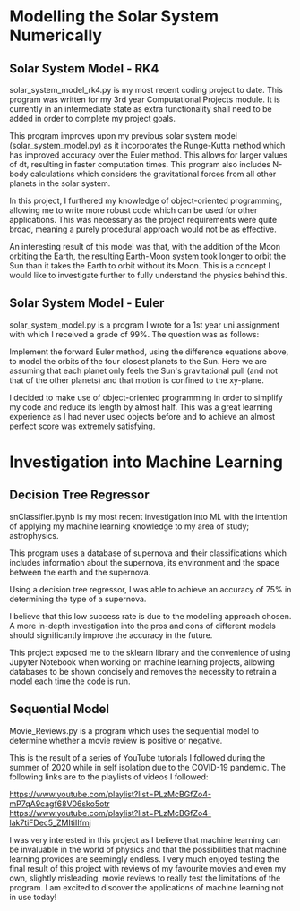 # Modelling the Solar System Numerically
## Solar System Model - RK4
solar_system_model_rk4.py is my most recent coding project to date. This program was written for my 3rd year Computational Projects module. It is currently in an intermediate state as extra functionality shall need to be added in order to complete my project goals. 

This program improves upon my previous solar system model (solar_system_model.py) as it incorporates the Runge-Kutta method which has improved accuracy over the Euler method. This allows for larger values of dt, resulting in faster computation times. This program also includes N-body calculations which considers the gravitational forces from all other planets in the solar system.

In this project, I furthered my knowledge of object-oriented programming, allowing me to write more robust code which can be used for other applications. This was necessary as the project requirements were quite broad, meaning a purely procedural approach would not be as effective.

An interesting result of this model was that, with the addition of the Moon orbiting the Earth, the resulting Earth-Moon system took longer to orbit the Sun than it takes the Earth to orbit without its Moon. This is a concept I would like to investigate further to fully understand the physics behind this.

## Solar System Model - Euler
solar_system_model.py is a program I wrote for a 1st year uni assignment with which I received a grade of 99%. The question was as follows:

Implement the forward Euler method, using the difference equations above, to model the orbits of the four closest planets to the Sun.  Here we are assuming that each planet only feels the Sun's gravitational pull (and not that of the other planets) and that motion is confined to the xy-plane.

I decided to make use of object-oriented programming in order to simplify my code and reduce its length by almost half. This was a great learning experience as I had never used objects before and to achieve an almost perfect score was extremely satisfying.

# Investigation into Machine Learning
## Decision Tree Regressor
snClassifier.ipynb is my most recent investigation into ML with the intention of applying my machine learning knowledge to my area of study; astrophysics.

This program uses a database of supernova and their classifications which includes information about the supernova, its environment and the space between the earth and the supernova.

Using a decision tree regressor, I was able to achieve an accuracy of 75% in determining the type of a supernova.

I believe that this low success rate is due to the modelling approach chosen. A more in-depth investigation into the pros and cons of different models should significantly improve the accuracy in the future.

This project exposed me to the sklearn library and the convenience of using Jupyter Notebook when working on machine learning projects, allowing databases to be shown concisely and removes the necessity to retrain a model each time the code is run.

## Sequential Model
Movie_Reviews.py is a program which uses the sequential model to determine whether a movie review is positive or negative. 

This is the result of a series of YouTube tutorials I followed during the summer of 2020 while in self isolation due to the COVID-19 pandemic. The following links are to the playlists of videos I followed: 

https://www.youtube.com/playlist?list=PLzMcBGfZo4-mP7qA9cagf68V06sko5otr  
https://www.youtube.com/playlist?list=PLzMcBGfZo4-lak7tiFDec5_ZMItiIIfmj

I was very interested in this project as I believe that machine learning can be invaluable in the world of physics and that the possibilities that machine learning provides are seemingly endless. I very much enjoyed testing the final result of this project with reviews of my favourite movies and even my own, slightly misleading, movie reviews to really test the limitations of the program. I am excited to discover the applications of machine learning not in use today!

